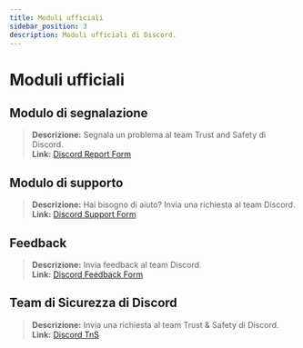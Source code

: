 ```yaml
---
title: Moduli ufficiali
sidebar_position: 3
description: Moduli ufficiali di Discord.
---
```


# Moduli ufficiali

## **Modulo di segnalazione** 
> __Descrizione:__ Segnala un problema al team Trust and Safety di Discord.   <br/>
__Link:__ [Discord Report Form](https://dis.gd/report)

## **Modulo di supporto** 
> __Descrizione:__ Hai bisogno di aiuto? Invia una richiesta al team Discord.   <br/>
__Link:__  [Discord Support Form](https://dis.gd/contact)

## **Feedback** 
> __Descrizione:__ Invia feedback al team Discord.   <br/>
__Link:__  [Discord Feedback Form](https://dis.gd/feedback)


## **Team di Sicurezza di Discord** 
> __Descrizione:__ Invia una richiesta al team Trust & Safety di Discord.   <br/>
__Link:__ [Discord TnS](https://dis.gd/request)
